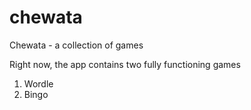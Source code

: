 # chewata

Chewata - a collection of games

Right now, the app contains two fully functioning games
1. Wordle
2. Bingo

